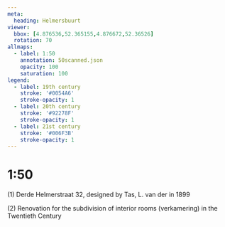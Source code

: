 ```yaml
---
meta:
  heading: Helmersbuurt
viewer:
  bbox: [4.876536,52.365155,4.876672,52.36526]
  rotation: 70
allmaps:
  - label: 1:50
    annotation: 50scanned.json
    opacity: 100
    saturation: 100
legend:
  - label: 19th century
    stroke: '#0054A6'
    stroke-opacity: 1
  - label: 20th century
    stroke: '#92278F'
    stroke-opacity: 1
  - label: 21st century
    stroke: '#006F3B'
    stroke-opacity: 1
---
```

# 1:50

(1) Derde Helmerstraat 32, designed by Tas, L. van der in 1899

(2) Renovation for the subdivision of interior rooms (verkamering) in the Twentieth Century